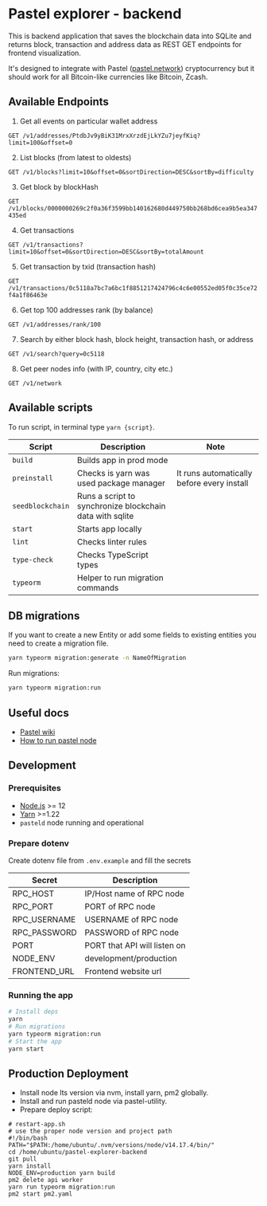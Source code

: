 # Pastel explorer - backend

This is backend application that saves the blockchain data into SQLite and returns block, transaction and address data as REST GET endpoints for frontend visualization.

It's designed to integrate with Pastel ([pastel.network](https://pastel.network)) cryptocurrency but it should work for all Bitcoin-like currencies like Bitcoin, Zcash.

## Available Endpoints

1. Get all events on particular wallet address

`GET /v1/addresses/PtdbJv9yBiK31MrxXrzdEjLkYZu7jeyfKiq?limit=100&offset=0`

2. List blocks (from latest to oldests)

`GET /v1/blocks?limit=10&offset=0&sortDirection=DESC&sortBy=difficulty`

3. Get block by blockHash

`GET /v1/blocks/0000000269c2f0a36f3599bb140162680d449750bb268bd6cea9b5ea347435ed`

4. Get transactions

`GET /v1/transactions?limit=10&offset=0&sortDirection=DESC&sortBy=totalAmount`

5. Get transaction by txid (transaction hash)

`GET /v1/transactions/0c5118a7bc7a6bc1f8851217424796c4c6e00552ed05f0c35ce72f4a1f86463e`

6. Get top 100 addresses rank (by balance)

`GET /v1/addresses/rank/100`

7. Search by either block hash, block height, transaction hash, or address

`GET /v1/search?query=0c5118`

8. Get peer nodes info (with IP, country, city etc.)

`GET /v1/network`

## Available scripts

To run script, in terminal type `yarn {script}`.

| Script                            | Description                                                      | Note                                         |
| --------------------------------- | ---------------------------------------------------------------- | -------------------------------------------- |
| `build`                           | Builds app in prod mode                                          |                                              |
| `preinstall`                      | Checks is yarn was used package manager                          | It runs automatically before every install   |
| `seedblockchain`                  | Runs a script to synchronize blockchain data with sqlite         |                                              |
| `start`                           | Starts app locally                                               |                                              |
| `lint`                            | Checks linter rules                                              |                                              |
| `type-check`                      | Checks TypeScript types                                          |                                              |
| `typeorm       `                  | Helper to run migration commands                                 |                                              |

## DB migrations

If you want to create a new Entity or add some fields to existing entities you need to create a migration file.  

```bash
yarn typeorm migration:generate -n NameOfMigration
```

Run migrations:  

```bash
yarn typeorm migration:run
```

## Useful docs

- [Pastel wiki](https://pastel.wiki/en/home/)
- [How to run pastel node](https://pastel.wiki/en/home/how-to-start-mn)


## Development

### Prerequisites

- [Node.js](https://nodejs.org/en/) >= 12
- [Yarn](https://classic.yarnpkg.com/lang/en/) >=1.22
- `pasteld` node running and operational

### Prepare dotenv

Create dotenv file from `.env.example` and fill the secrets

| Secret                      | Description                  |
| --------------------------- | ---------------------------- |
| RPC_HOST                    | IP/Host name of RPC node     |
| RPC_PORT                    | PORT of RPC node             |
| RPC_USERNAME                | USERNAME of RPC node         |
| RPC_PASSWORD                | PASSWORD of RPC node         |
| PORT                        | PORT that API will listen on |
| NODE_ENV                    | development/production       |
| FRONTEND_URL                | Frontend website url         |

### Running the app

```bash
# Install deps
yarn
# Run migrations
yarn typeorm migration:run
# Start the app
yarn start
```

## Production Deployment

- Install node lts version via nvm, install yarn, pm2 globally.  
- Install and run pasteld node via pastel-utility.  
- Prepare deploy script:

```
# restart-app.sh
# use the proper node version and project path
#!/bin/bash
PATH="$PATH:/home/ubuntu/.nvm/versions/node/v14.17.4/bin/"
cd /home/ubuntu/pastel-explorer-backend
git pull
yarn install
NODE_ENV=production yarn build
pm2 delete api worker
yarn run typeorm migration:run
pm2 start pm2.yaml
```

